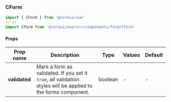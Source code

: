### CForm

```jsx
import { CForm } from '@coreui/vue'
// or
import CForm from '@coreui/vue/src/components/form/CForm'
```

#### Props

| Prop name     | Description                                                                                                   | Type    | Values | Default |
| ------------- | ------------------------------------------------------------------------------------------------------------- | ------- | ------ | ------- |
| **validated** | Mark a form as validated. If you set it `true`, all validation styles will be applied to the forms component. | boolean | -      | -       |
